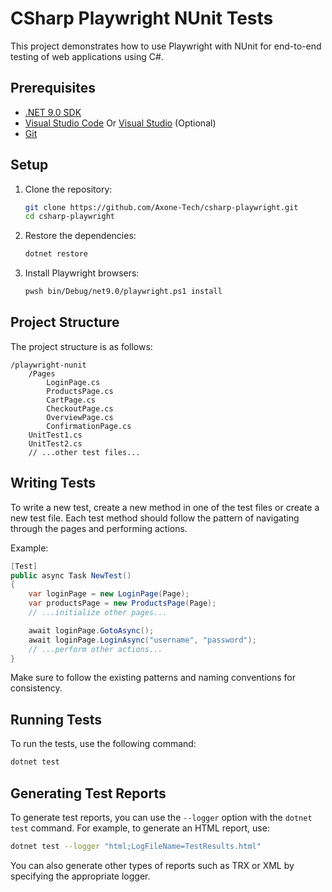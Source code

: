 # CSharp Playwright NUnit Tests

This project demonstrates how to use Playwright with NUnit for end-to-end testing of web applications using C#.

## Prerequisites

- [.NET 9.0 SDK](https://dotnet.microsoft.com/download/dotnet/9.0)
- [Visual Studio Code](https://code.visualstudio.com/download) Or [Visual Studio](https://visualstudio.microsoft.com/downloads/) (Optional)
- [Git](https://git-scm.com/downloads)

## Setup

1. Clone the repository:
    ```sh
    git clone https://github.com/Axone-Tech/csharp-playwright.git
    cd csharp-playwright
    ```

2. Restore the dependencies:
    ```sh
    dotnet restore
    ```

3. Install Playwright browsers:
    ```sh
    pwsh bin/Debug/net9.0/playwright.ps1 install 
    ```

## Project Structure

The project structure is as follows:
```
/playwright-nunit
    /Pages
        LoginPage.cs
        ProductsPage.cs
        CartPage.cs
        CheckoutPage.cs
        OverviewPage.cs
        ConfirmationPage.cs
    UnitTest1.cs
    UnitTest2.cs
    // ...other test files...
```

## Writing Tests

To write a new test, create a new method in one of the test files or create a new test file. Each test method should follow the pattern of navigating through the pages and performing actions.

Example:
```csharp
[Test]
public async Task NewTest()
{
    var loginPage = new LoginPage(Page);
    var productsPage = new ProductsPage(Page);
    // ...initialize other pages...

    await loginPage.GotoAsync();
    await loginPage.LoginAsync("username", "password");
    // ...perform other actions...
}
```

Make sure to follow the existing patterns and naming conventions for consistency.

## Running Tests

To run the tests, use the following command:
```sh
dotnet test
```

## Generating Test Reports

To generate test reports, you can use the `--logger` option with the `dotnet test` command. For example, to generate an HTML report, use:
```sh
dotnet test --logger "html;LogFileName=TestResults.html"
```

You can also generate other types of reports such as TRX or XML by specifying the appropriate logger.